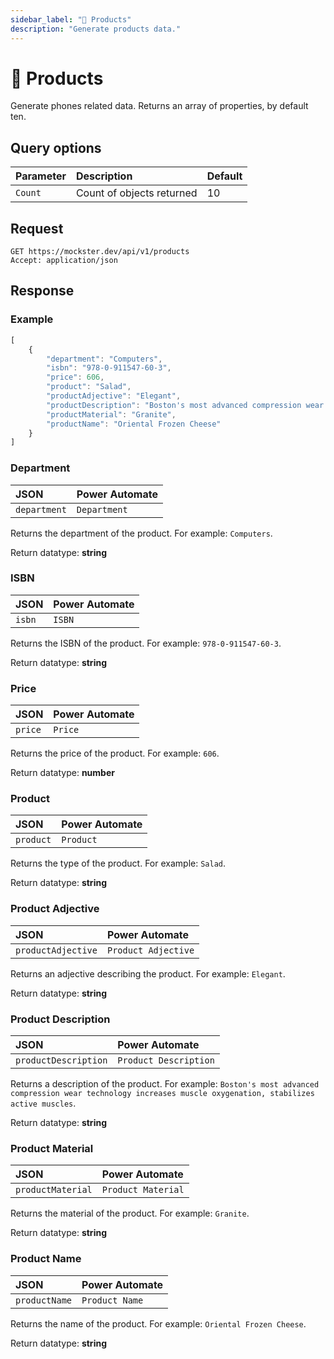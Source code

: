 ```yaml
---
sidebar_label: "🧸 Products"
description: "Generate products data."
---
```


# 🧸 Products

Generate phones related data. Returns an array of properties, by default ten.

## Query options

|Parameter|Description|Default|
|---------|:---------|---------|
|`Count`| Count of objects returned | 10 |

## Request

```http title="HTTP"
GET https://mockster.dev/api/v1/products
Accept: application/json  
```

## Response 

### Example 

```jsx title="JSON"
[
    {
        "department": "Computers",
        "isbn": "978-0-911547-60-3",
        "price": 606,
        "product": "Salad",
        "productAdjective": "Elegant",
        "productDescription": "Boston's most advanced compression wear technology increases muscle oxygenation, stabilizes active muscles",
        "productMaterial": "Granite",
        "productName": "Oriental Frozen Cheese"
    }
]
```

### Department

|JSON|Power Automate|
|:---------|:---------|
`department`|`Department`

Returns the department of the product. For example: `Computers`.

Return datatype: **string**

### ISBN

|JSON|Power Automate|
|:---------|:---------|
`isbn`|`ISBN`

Returns the ISBN of the product. For example: `978-0-911547-60-3`.

Return datatype: **string**

### Price

|JSON|Power Automate|
|:---------|:---------|
`price`|`Price`

Returns the price of the product. For example: `606`.

Return datatype: **number**

### Product

|JSON|Power Automate|
|:---------|:---------|
`product`|`Product`

Returns the type of the product. For example: `Salad`.

Return datatype: **string**

### Product Adjective

|JSON|Power Automate|
|:---------|:---------|
`productAdjective`|`Product Adjective`

Returns an adjective describing the product. For example: `Elegant`.

Return datatype: **string**

### Product Description

|JSON|Power Automate|
|:---------|:---------|
`productDescription`|`Product Description`

Returns a description of the product. For example: `Boston's most advanced compression wear technology increases muscle oxygenation, stabilizes active muscles`.

Return datatype: **string**

### Product Material

|JSON|Power Automate|
|:---------|:---------|
`productMaterial`|`Product Material`

Returns the material of the product. For example: `Granite`.

Return datatype: **string**

### Product Name

|JSON|Power Automate|
|:---------|:---------|
`productName`|`Product Name`

Returns the name of the product. For example: `Oriental Frozen Cheese`.

Return datatype: **string**